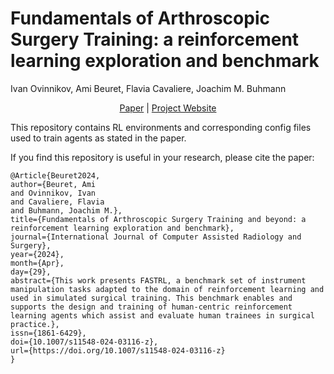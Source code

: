 # Fundamentals of Arthroscopic Surgery Training: a reinforcement learning exploration and benchmark
Ivan Ovinnikov, Ami Beuret, Flavia Cavaliere, Joachim M. Buhmann


<p align="center">
  <a href="https://doi.org/10.1007/s11548-024-03116-z">Paper</a> |
  <a href="https://amibeuret.github.io/fastrl">Project Website</a>
</p>


This repository contains RL environments and corresponding config files used to train agents as stated in the paper.

If you find this repository is useful in your research, please cite the paper:
```
@Article{Beuret2024,
author={Beuret, Ami
and Ovinnikov, Ivan
and Cavaliere, Flavia
and Buhmann, Joachim M.},
title={Fundamentals of Arthroscopic Surgery Training and beyond: a reinforcement learning exploration and benchmark},
journal={International Journal of Computer Assisted Radiology and Surgery},
year={2024},
month={Apr},
day={29},
abstract={This work presents FASTRL, a benchmark set of instrument manipulation tasks adapted to the domain of reinforcement learning and used in simulated surgical training. This benchmark enables and supports the design and training of human-centric reinforcement learning agents which assist and evaluate human trainees in surgical practice.},
issn={1861-6429},
doi={10.1007/s11548-024-03116-z},
url={https://doi.org/10.1007/s11548-024-03116-z}
}
```
